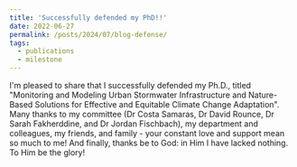 ```yaml
---
title: 'Successfully defended my PhD!!'
date: 2022-06-27
permalink: /posts/2024/07/blog-defense/
tags:
  - publications
  - milestone
---
```


I'm pleased to share that I successfully defended my Ph.D., titled "Monitoring and Modeling Urban Stormwater Infrastructure and Nature-Based Solutions for Effective and Equitable Climate Change Adaptation". 
Many thanks to my committee (Dr Costa Samaras, Dr David Rounce, Dr Sarah Fakherddine, and Dr Jordan Fischbach), my department and colleagues, my friends, and family - your constant love and support mean so much to me! And finally, thanks be to God: in Him I have lacked nothing. To Him be the glory! 
